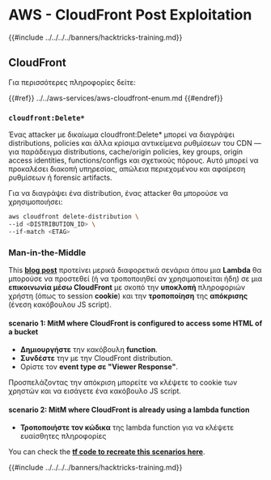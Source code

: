 # AWS - CloudFront Post Exploitation

{{#include ../../../../banners/hacktricks-training.md}}

## CloudFront

Για περισσότερες πληροφορίες δείτε:

{{#ref}}
../../aws-services/aws-cloudfront-enum.md
{{#endref}}

### `cloudfront:Delete*`
Ένας attacker με δικαίωμα cloudfront:Delete* μπορεί να διαγράψει distributions, policies και άλλα κρίσιμα αντικείμενα ρυθμίσεων του CDN — για παράδειγμα distributions, cache/origin policies, key groups, origin access identities, functions/configs και σχετικούς πόρους. Αυτό μπορεί να προκαλέσει διακοπή υπηρεσίας, απώλεια περιεχομένου και αφαίρεση ρυθμίσεων ή forensic artifacts.

Για να διαγράψει ένα distribution, ένας attacker θα μπορούσε να χρησιμοποιήσει:
```bash
aws cloudfront delete-distribution \
--id <DISTRIBUTION_ID> \
--if-match <ETAG>
```
### Man-in-the-Middle

This [**blog post**](https://medium.com/@adan.alvarez/how-attackers-can-misuse-aws-cloudfront-access-to-make-it-rain-cookies-acf9ce87541c) προτείνει μερικά διαφορετικά σενάρια όπου μια **Lambda** θα μπορούσε να προστεθεί (ή να τροποποιηθεί αν χρησιμοποιείται ήδη) σε μια **επικοινωνία μέσω CloudFront** με σκοπό την **υποκλοπή** πληροφοριών χρήστη (όπως το session **cookie**) και την **τροποποίηση** της **απόκρισης** (ένεση κακόβουλου JS script).

#### scenario 1: MitM where CloudFront is configured to access some HTML of a bucket

- **Δημιουργήστε** την κακόβουλη **function**.
- **Συνδέστε** την με την CloudFront distribution.
- Ορίστε τον **event type σε "Viewer Response"**.

Προσπελάζοντας την απόκριση μπορείτε να κλέψετε το cookie των χρηστών και να εισάγετε ένα κακόβουλο JS script.

#### scenario 2: MitM where CloudFront is already using a lambda function

- **Τροποποιήστε τον κώδικα** της lambda function για να κλέψετε ευαίσθητες πληροφορίες

You can check the [**tf code to recreate this scenarios here**](https://github.com/adanalvarez/AWS-Attack-Scenarios/tree/main).

{{#include ../../../../banners/hacktricks-training.md}}
